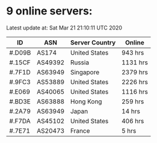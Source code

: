 # 9 online servers:

Latest update at: Sat Mar 21 21:10:11 UTC 2020

| ID | ASN | Server Country | Online |
| -- | --- | -------------- | ------ |
| #.D09B | AS174 | United States | 943 hrs |
| #.15CF | AS49392 | Russia | 1131 hrs |
| #.7F1D | AS63949 | Singapore | 2379 hrs |
| #.9FC3 | AS53889 | United States | 2226 hrs |
| #.E069 | AS40065 | United States | 1116 hrs |
| #.BD3E | AS63888 | Hong Kong | 259 hrs |
| #.2A79 | AS63949 | Japan | 14 hrs |
| #.F7DA | AS45102 | United States | 406 hrs |
| #.7E71 | AS20473 | France | 5 hrs |

